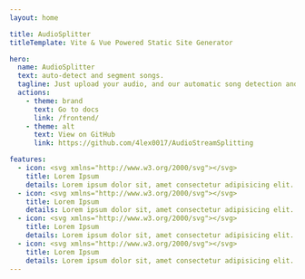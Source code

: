 ```yaml
---
layout: home

title: AudioSplitter
titleTemplate: Vite & Vue Powered Static Site Generator

hero:
  name: AudioSplitter
  text: auto-detect and segment songs.
  tagline: Just upload your audio, and our automatic song detection and segmentation feature will expertly organize your tracks.
  actions:
    - theme: brand
      text: Go to docs
      link: /frontend/
    - theme: alt
      text: View on GitHub
      link: https://github.com/4lex0017/AudioStreamSplitting

features:
  - icon: <svg xmlns="http://www.w3.org/2000/svg"></svg>
    title: Lorem Ipsum
    details: Lorem ipsum dolor sit, amet consectetur adipisicing elit. Molestiae soluta earum.
  - icon: <svg xmlns="http://www.w3.org/2000/svg"></svg>
    title: Lorem Ipsum
    details: Lorem ipsum dolor sit, amet consectetur adipisicing elit. Molestiae soluta earum.
  - icon: <svg xmlns="http://www.w3.org/2000/svg"></svg>
    title: Lorem Ipsum
    details: Lorem ipsum dolor sit, amet consectetur adipisicing elit. Molestiae soluta earum.
  - icon: <svg xmlns="http://www.w3.org/2000/svg"></svg>
    title: Lorem Ipsum
    details: Lorem ipsum dolor sit, amet consectetur adipisicing elit. Molestiae soluta earum.
---
```

